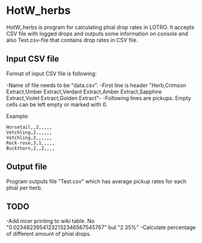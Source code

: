 # HotW_herbs

HotW_herbs is program for calculating phial drop rates in LOTRO. It accepts CSV file with logged drops
and outputs some information on console and also Test.csv-file that contains drop rates in CSV file.

## Input CSV file

Format of input CSV file is following:

-Name of file needs to be "data.csv".
-First line is header "Herb,Crimson Extract,Umber Extract,Verdant Extract,Amber Extract,Sapphire Extract,Violet Extract,Golden Extract"-
-Following lines are pickups. Empty cells can be left empty or marked with 0.

Example:

```Herb,Crimson Extract,Umber Extract,Verdant Extract,Amber Extract,Sapphire Extract,Violet Extract,Golden Extract
Horsetail,,2,,,,,  
Vetchling,2,,,,,,  
Vetchling,2,,,,,,  
Rock-rose,3,1,,,,,  
Buckthorn,2,,2,,,,  
```

## Output file

Program outputs file "Test.csv" which has average pickup rates for each phial per herb.

## TODO  
-Add nicer printing to wiki table. No "0.02348239541232132346567545767" but "2.35%"
-Calculate percentage of different amount of phial drops.